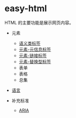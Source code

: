# easy-html

HTML 的主要功能是展示网页内容。

- 元素

  - [语义类标签](./语义类标签.md)
  - [元素-元信息标签](/HTML/元素-元信息标签.md)
  - [元素-链接标签](/HTML/元素-链接标签.md)
  - [元素-替换型标签](/HTML/元素-替换型标签.md)
  - 表单
  - 表格
  - 总集

- [语言](/HTML/语言.md)
- 补充标准
  - [ARIA](/HTML/补充标准-ARIA.md)
